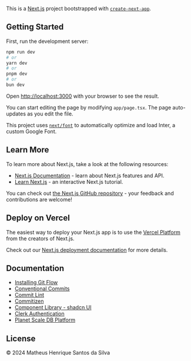 This is a [Next.js](https://nextjs.org/) project bootstrapped with [`create-next-app`](https://github.com/vercel/next.js/tree/canary/packages/create-next-app).

## Getting Started

First, run the development server:

```bash
npm run dev
# or
yarn dev
# or
pnpm dev
# or
bun dev
```

Open [http://localhost:3000](http://localhost:3000) with your browser to see the result.

You can start editing the page by modifying `app/page.tsx`. The page auto-updates as you edit the file.

This project uses [`next/font`](https://nextjs.org/docs/basic-features/font-optimization) to automatically optimize and load Inter, a custom Google Font.

## Learn More

To learn more about Next.js, take a look at the following resources:

- [Next.js Documentation](https://nextjs.org/docs) - learn about Next.js features and API.
- [Learn Next.js](https://nextjs.org/learn) - an interactive Next.js tutorial.

You can check out [the Next.js GitHub repository](https://github.com/vercel/next.js/) - your feedback and contributions are welcome!

## Deploy on Vercel

The easiest way to deploy your Next.js app is to use the [Vercel Platform](https://vercel.com/new?utm_medium=default-template&filter=next.js&utm_source=create-next-app&utm_campaign=create-next-app-readme) from the creators of Next.js.

Check out our [Next.js deployment documentation](https://nextjs.org/docs/deployment) for more details.

## Documentation
- [Installing Git Flow](https://github.com/petervanderdoes/gitflow-avh/wiki/Installation)
- [Conventional Commits](https://www.conventionalcommits.org/en/v1.0.0/)
- [Commit Lint](https://commitlint.js.org/#/guides-local-setup)
- [Commitizen](https://github.com/commitizen/cz-cli)
- [Component Library - shadcn UI](https://ui.shadcn.com/docs)
- [Clerk Authentication](https://clerk.com/docs/quickstarts/nextjs?_gl=1*1fsuros*_gcl_au*MTMwNDA2NjU5OC4xNzA2MzM1NzY1*_ga*NTAyNjk4MDUyLjE3MDYzMzU3NjU.*_ga_1WMF5X234K*MTcwNjMzNTc2NS4xLjEuMTcwNjMzNTg2Ny4wLjAuMA..)
- [Planet Scale DB Platform](https://planetscale.com/)

## License

© 2024 Matheus Henrique Santos da Silva